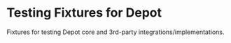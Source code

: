 # Testing Fixtures for Depot

Fixtures for testing Depot core and 3rd-party integrations/implementations.
